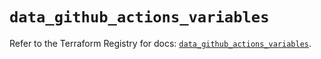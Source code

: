 # `data_github_actions_variables`

Refer to the Terraform Registry for docs: [`data_github_actions_variables`](https://registry.terraform.io/providers/integrations/github/6.0.0/docs/data-sources/actions_variables).
